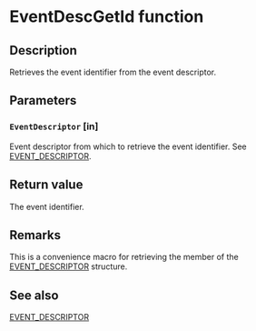 # EventDescGetId function

## Description

Retrieves the event identifier from the event descriptor.

## Parameters

### `EventDescriptor` [in]

Event descriptor from which to retrieve the event identifier. See
[EVENT_DESCRIPTOR](https://learn.microsoft.com/windows/desktop/api/evntprov/ns-evntprov-event_descriptor).

## Return value

The event identifier.

## Remarks

This is a convenience macro for retrieving the member of the
[EVENT_DESCRIPTOR](https://learn.microsoft.com/windows/desktop/api/evntprov/ns-evntprov-event_descriptor)
structure.

## See also

[EVENT_DESCRIPTOR](https://learn.microsoft.com/windows/desktop/api/evntprov/ns-evntprov-event_descriptor)
